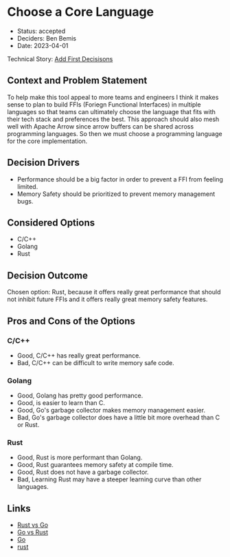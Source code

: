 # Choose a Core Language

* Status: accepted
* Deciders: Ben Bemis
* Date: 2023-04-01

Technical Story: [Add First Decisisons](https://github.com/navapbc/cobol-sequential/issues/7)

## Context and Problem Statement

To help make this tool appeal to more teams and engineers I think it makes sense to plan to build FFIs
(Foriegn Functional Interfaces) in multiple languages so that teams can ultimately choose the language
that fits with their tech stack and preferences the best. This approach should also mesh well with
Apache Arrow since arrow buffers can be shared across programming languages. So then we must choose
a programming language for the core implementation.

## Decision Drivers

* Performance should be a big factor in order to prevent a FFI from feeling limited.
* Memory Safety should be prioritized to prevent memory management bugs.

## Considered Options

* C/C++
* Golang
* Rust

## Decision Outcome

Chosen option: Rust, because it offers really great performance that should not inhibit future FFIs
and it offers really great memory safety features.

## Pros and Cons of the Options

### C/C++

* Good, C/C++ has really great performance.
* Bad, C/C++ can be difficult to write memory safe code.

### Golang

* Good, Golang has pretty good performance.
* Good, is easier to learn than C.
* Good, Go's garbage collector makes memory management easier.
* Bad, Go's garbage collector does have a little bit more overhead than C or Rust.

### Rust

* Good, Rust is more performant than Golang.
* Good, Rust guarantees memory safety at compile time.
* Good, Rust does not have a garbage collector.
* Bad, Learning Rust may have a steeper learning curve than other languages.

## Links

* [Rust vs Go](https://bitfieldconsulting.com/golang/rust-vs-go)
* [Go vs Rust](https://www.getclockwise.com/blog/rust-vs-go)
* [Go](https://go.dev/tour/welcome/1)
* [rust](https://doc.rust-lang.org/book/ch00-00-introduction.html)
